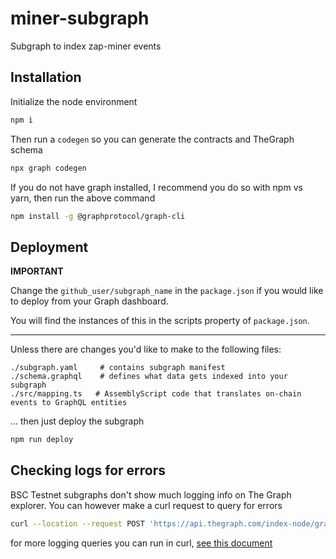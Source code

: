 # miner-subgraph
Subgraph to index zap-miner events

## Installation

Initialize the node environment

```bash
npm i
```

Then run a `codegen` so you can generate the contracts and TheGraph schema

```bash
npx graph codegen
```

If you do not have graph installed, I recommend you do so with npm vs yarn, then run the above command

```bash
npm install -g @graphprotocol/graph-cli
```

## Deployment

**IMPORTANT**

Change the `github_user/subgraph_name` in the `package.json` if you would like to deploy from your Graph dashboard.

You will find the instances of this in the scripts property of `package.json`.

---

Unless there are changes you'd like to make to the following files:

```
./subgraph.yaml     # contains subgraph manifest
./schema.graphql    # defines what data gets indexed into your subgraph
./src/mapping.ts   # AssemblyScript code that translates on-chain events to GraphQL entities
```

... then just deploy the subgraph

```bash
npm run deploy
```

## Checking logs for errors

BSC Testnet subgraphs don't show much logging info on The Graph explorer. You can however make a curl request to query for errors

```bash
curl --location --request POST 'https://api.thegraph.com/index-node/graphql'  --data-raw '{"query":"{ indexingStatusForCurrentVersion(subgraphName: \"pynchmeister/nft-marketplace\") { subgraph fatalError { message } nonFatalErrors {message } } }"}'
```

for more logging queries you can run in curl, [see this document](/debugging.mg)
